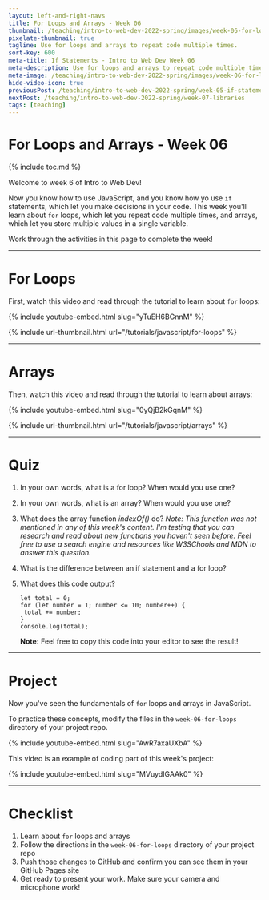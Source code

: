 ```yaml
---
layout: left-and-right-navs
title: For Loops and Arrays - Week 06
thumbnail: /teaching/intro-to-web-dev-2022-spring/images/week-06-for-loops-and-arrays/for-loops-and-arrays-1.png
pixelate-thumbnail: true
tagline: Use for loops and arrays to repeat code multiple times.
sort-key: 600
meta-title: If Statements - Intro to Web Dev Week 06
meta-description: Use for loops and arrays to repeat code multiple times.
meta-image: /teaching/intro-to-web-dev-2022-spring/images/week-06-for-loops-and-arrays/for-loops-and-arrays-1.png
hide-video-icon: true
previousPost: /teaching/intro-to-web-dev-2022-spring/week-05-if-statements
nextPost: /teaching/intro-to-web-dev-2022-spring/week-07-libraries
tags: [teaching]
---
```


# For Loops and Arrays - Week 06

{% include toc.md %}

Welcome to week 6 of Intro to Web Dev!

Now you know how to use JavaScript, and you know how yo use `if` statements, which let you make decisions in your code. This week you'll learn about `for` loops, which let you repeat code multiple times, and arrays, which let you store multiple values in a single variable.

Work through the activities in this page to complete the week!

---

# For Loops

First, watch this video and read through the tutorial to learn about `for` loops:

{% include youtube-embed.html slug="yTuEH6BGnnM" %}

{% include url-thumbnail.html url="/tutorials/javascript/for-loops" %}

---

# Arrays

Then, watch this video and read through the tutorial to learn about arrays:

{% include youtube-embed.html slug="0yQjB2kGqnM" %}

{% include url-thumbnail.html url="/tutorials/javascript/arrays" %}

---

# Quiz

1. In your own words, what is a for loop? When would you use one?
2. In your own words, what is an array? When would you use one?
3. What does the array function *indexOf()* do? *Note: This function was not mentioned in any of this week's content. I'm testing that you can research and read about new functions you haven't seen before. Feel free to use a search engine and resources like W3SChools and MDN to answer this question.*
4. What is the difference between an if statement and a for loop?
5. What does this code output?

   ```
   let total = 0;
   for (let number = 1; number <= 10; number++) {
    total += number;
   }
   console.log(total);
   ```

   **Note:** Feel free to copy this code into your editor to see the result!

---

# Project

Now you've seen the fundamentals of `for` loops and arrays in JavaScript.

To practice these concepts, modify the files in the `week-06-for-loops` directory of your project repo.

{% include youtube-embed.html slug="AwR7axaUXbA" %}

This video is an example of coding part of this week's project:

{% include youtube-embed.html slug="MVuydIGAAk0" %}

---

# Checklist

1. Learn about `for` loops and arrays
2. Follow the directions in the `week-06-for-loops` directory of your project repo
3. Push those changes to GitHub and confirm you can see them in your GitHub Pages site
4. Get ready to present your work. Make sure your camera and microphone work!
